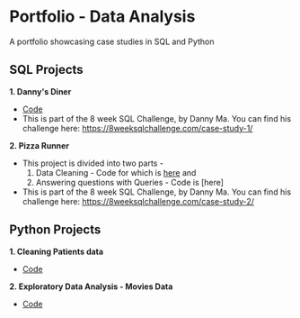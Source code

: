 # Portfolio - Data Analysis
A portfolio showcasing case studies in SQL and Python

## SQL Projects

**1. Danny's Diner** 
* [Code](https://github.com/Mansi242401/Portfolio/blob/main/sql_queries_with_results1.md) <br>
* This is part of the 8 week SQL Challenge, by Danny Ma. You can find his challenge here: https://8weeksqlchallenge.com/case-study-1/

**2. Pizza Runner**
* This project is divided into two parts -<br>
  1. Data Cleaning - Code for which is [here](https://github.com/Mansi242401/Portfolio/blob/main/sql_queries_with_results2a.md) and <br>
  2. Answering questions with Queries - Code is [here]
* This is part of the 8 week SQL Challenge, by Danny Ma. You can find his challenge here: https://8weeksqlchallenge.com/case-study-2/
  
## Python Projects

**1. Cleaning Patients data** 
* [Code](https://github.com/Mansi242401/Data_Wrangling/tree/main) <br>

**2. Exploratory Data Analysis - Movies Data**
* [Code](https://github.com/Mansi242401/EDA_movies) <br>


